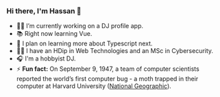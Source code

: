 ### Hi there, I'm Hassan 👋

- 👨‍💻  I’m currently working on a DJ profile app.
- 📚 Right now learning Vue.
- 🔮 I plan on learning more about Typescript next.
- 👨‍🎓 I have an HDip in Web Technologies and an MSc in Cybersecurity.
- 🎧 I'm a hobbyist DJ.
- ⚡ **Fun fact:** On September 9, 1947, a team of computer scientists reported the world’s first computer bug - a moth trapped in their computer at Harvard University ([National Geographic](https://www.nationalgeographic.org/thisday/sep9/worlds-first-computer-bug/ "National Geographic")).
